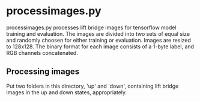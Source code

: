 # processimages.py

processimages.py processes lift bridge images for tensorflow model training and evaluation.
The images are divided into two sets of equal size and randomly choosen for either training or evaluation.
Images are resized to 128x128. The binary format for each image consists of a 1-byte label, and RGB channels concatenated.

## Processing images

Put two folders in this directory, 'up' and 'down', containing lift bridge images in the up and down states, appropriately.


